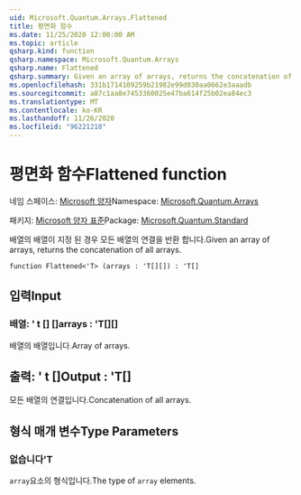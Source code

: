 ```yaml
---
uid: Microsoft.Quantum.Arrays.Flattened
title: 평면화 함수
ms.date: 11/25/2020 12:00:00 AM
ms.topic: article
qsharp.kind: function
qsharp.namespace: Microsoft.Quantum.Arrays
qsharp.name: Flattened
qsharp.summary: Given an array of arrays, returns the concatenation of all arrays.
ms.openlocfilehash: 331b1714109259b21982e99d030aa0662e3aaadb
ms.sourcegitcommit: a87c1aa8e7453360025e47ba614f25b02ea84ec3
ms.translationtype: MT
ms.contentlocale: ko-KR
ms.lasthandoff: 11/26/2020
ms.locfileid: "96221218"
---
```

# <a name="flattened-function"></a><span data-ttu-id="db9ff-102">평면화 함수</span><span class="sxs-lookup"><span data-stu-id="db9ff-102">Flattened function</span></span>

<span data-ttu-id="db9ff-103">네임 스페이스: [Microsoft 양자](xref:Microsoft.Quantum.Arrays)</span><span class="sxs-lookup"><span data-stu-id="db9ff-103">Namespace: [Microsoft.Quantum.Arrays](xref:Microsoft.Quantum.Arrays)</span></span>

<span data-ttu-id="db9ff-104">패키지: [Microsoft 양자 표준](https://nuget.org/packages/Microsoft.Quantum.Standard)</span><span class="sxs-lookup"><span data-stu-id="db9ff-104">Package: [Microsoft.Quantum.Standard](https://nuget.org/packages/Microsoft.Quantum.Standard)</span></span>


<span data-ttu-id="db9ff-105">배열의 배열이 지정 된 경우 모든 배열의 연결을 반환 합니다.</span><span class="sxs-lookup"><span data-stu-id="db9ff-105">Given an array of arrays, returns the concatenation of all arrays.</span></span>

```qsharp
function Flattened<'T> (arrays : 'T[][]) : 'T[]
```


## <a name="input"></a><span data-ttu-id="db9ff-106">입력</span><span class="sxs-lookup"><span data-stu-id="db9ff-106">Input</span></span>

### <a name="arrays--t"></a><span data-ttu-id="db9ff-107">배열: ' t [] []</span><span class="sxs-lookup"><span data-stu-id="db9ff-107">arrays : 'T[][]</span></span>

<span data-ttu-id="db9ff-108">배열의 배열입니다.</span><span class="sxs-lookup"><span data-stu-id="db9ff-108">Array of arrays.</span></span>



## <a name="output--t"></a><span data-ttu-id="db9ff-109">출력: ' t []</span><span class="sxs-lookup"><span data-stu-id="db9ff-109">Output : 'T[]</span></span>

<span data-ttu-id="db9ff-110">모든 배열의 연결입니다.</span><span class="sxs-lookup"><span data-stu-id="db9ff-110">Concatenation of all arrays.</span></span>

## <a name="type-parameters"></a><span data-ttu-id="db9ff-111">형식 매개 변수</span><span class="sxs-lookup"><span data-stu-id="db9ff-111">Type Parameters</span></span>

### <a name="t"></a><span data-ttu-id="db9ff-112">없습니다</span><span class="sxs-lookup"><span data-stu-id="db9ff-112">'T</span></span>

<span data-ttu-id="db9ff-113">`array`요소의 형식입니다.</span><span class="sxs-lookup"><span data-stu-id="db9ff-113">The type of `array` elements.</span></span>